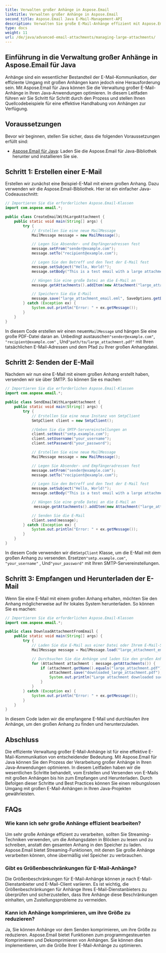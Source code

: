 ```yaml
---
title: Verwalten großer Anhänge in Aspose.Email
linktitle: Verwalten großer Anhänge in Aspose.Email
second_title: Aspose.Email Java E-Mail-Management-API
description: Verwalten Sie große E-Mail-Anhänge effizient mit Aspose.Email für Java. Schritt-für-Schritt-Anleitung und Quellcode für eine optimierte Handhabung von Anhängen in Java-Anwendungen.
type: docs
weight: 11
url: /de/java/advanced-email-attachments/managing-large-attachments/
---
```


## Einführung in die Verwaltung großer Anhänge in Aspose.Email für Java

Anhänge sind ein wesentlicher Bestandteil der E-Mail-Kommunikation, der effiziente Umgang mit großen Anhängen kann jedoch eine Herausforderung sein. Mit Aspose.Email für Java können Sie die Verwaltung großer E-Mail-Anhänge in Ihren Java-Anwendungen optimieren. In diesem Leitfaden führen wir Sie Schritt für Schritt durch den Prozess und stellen Ihnen Quellcodebeispiele für eine effektive Handhabung von Anhängen zur Verfügung.

## Voraussetzungen

Bevor wir beginnen, stellen Sie sicher, dass die folgenden Voraussetzungen erfüllt sind:

- [Aspose.Email für Java](https://releases.aspose.com/email/java/): Laden Sie die Aspose.Email für Java-Bibliothek herunter und installieren Sie sie.

## Schritt 1: Erstellen einer E-Mail

Erstellen wir zunächst eine Beispiel-E-Mail mit einem großen Anhang. Dazu verwenden wir die Aspose.Email-Bibliothek. Hier ist ein einfacher Java-Codeausschnitt:

```java
// Importieren Sie die erforderlichen Aspose.Email-Klassen
import com.aspose.email.*;

public class CreateEmailWithLargeAttachment {
    public static void main(String[] args) {
        try {
            // Erstellen Sie eine neue MailMessage
            MailMessage message = new MailMessage();

            // Legen Sie Absender- und Empfängeradressen fest
            message.setFrom("sender@example.com");
            message.setTo("recipient@example.com");

            // Legen Sie den Betreff und den Text der E-Mail fest
            message.setSubject("Hello, World!");
            message.setBody("This is a test email with a large attachment.");

            // Hängen Sie eine große Datei an die E-Mail an
            message.getAttachments().addItem(new Attachment("large_attachment.pdf", "path/to/large_attachment.pdf"));

            // Speichern Sie die E-Mail
            message.save("large_attachment_email.eml", SaveOptions.getDefaultEml());
        } catch (Exception ex) {
            System.out.println("Error: " + ex.getMessage());
        }
    }
}
```

 In diesem Code erstellen wir einen neuen`MailMessage` und hängen Sie eine große PDF-Datei daran an. Unbedingt austauschen`"sender@example.com"`, `"recipient@example.com"` , Und`"path/to/large_attachment.pdf"` mit Ihren tatsächlichen E-Mail-Adressen und dem Pfad zu Ihrer großen Anhangdatei.

## Schritt 2: Senden der E-Mail

Nachdem wir nun eine E-Mail mit einem großen Anhang erstellt haben, versenden wir sie über SMTP. So können Sie es machen:

```java
// Importieren Sie die erforderlichen Aspose.Email-Klassen
import com.aspose.email.*;

public class SendEmailWithLargeAttachment {
    public static void main(String[] args) {
        try {
            // Erstellen Sie eine neue Instanz von SmtpClient
            SmtpClient client = new SmtpClient();

            //Geben Sie die SMTP-Servereinstellungen an
            client.setHost("smtp.example.com");
            client.setUsername("your_username");
            client.setPassword("your_password");

            // Erstellen Sie eine neue MailMessage
            MailMessage message = new MailMessage();

            // Legen Sie Absender- und Empfängeradressen fest
            message.setFrom("sender@example.com");
            message.setTo("recipient@example.com");

            // Legen Sie den Betreff und den Text der E-Mail fest
            message.setSubject("Hello, World!");
            message.setBody("This is a test email with a large attachment.");

            // Hängen Sie eine große Datei an die E-Mail an
             message.getAttachments().addItem(new Attachment("large_attachment.pdf", "path/to/large_attachment.pdf"));

            // Senden Sie die E-Mail
            client.send(message);
        } catch (Exception ex) {
            System.out.println("Error: " + ex.getMessage());
        }
    }
}
```

 In diesem Code verwenden wir die`SmtpClient` Klasse, um die E-Mail mit dem großen Anhang zu versenden. Ersetzen`"smtp.example.com"`, `"your_username"` , Und`"your_password"` mit Ihren SMTP-Servereinstellungen.

## Schritt 3: Empfangen und Herunterladen der E-Mail

Wenn Sie eine E-Mail mit einem großen Anhang erhalten, möchten Sie den Anhang möglicherweise auf Ihr lokales System herunterladen. So können Sie es machen:

```java
// Importieren Sie die erforderlichen Aspose.Email-Klassen
import com.aspose.email.*;

public class DownloadAttachmentFromEmail {
    public static void main(String[] args) {
        try {
            // Laden Sie die E-Mail aus einer Datei oder Ihrem E-Mail-Server
            MailMessage message = MailMessage.load("large_attachment_email.eml");

            // Durchsuchen Sie die Anhänge und laden Sie den großen Anhang herunter
            for (Attachment attachment : message.getAttachments()) {
                if (attachment.getName().equals("large_attachment.pdf")) {
                    attachment.save("downloaded_large_attachment.pdf");
                    System.out.println("Large attachment downloaded successfully.");
                }
            }
        } catch (Exception ex) {
            System.out.println("Error: " + ex.getMessage());
        }
    }
}
```

In diesem Code laden wir die empfangene E-Mail und durchlaufen ihre Anhänge, um den großen Anhang zu finden und herunterzuladen.

## Abschluss

Die effiziente Verwaltung großer E-Mail-Anhänge ist für eine effektive E-Mail-Kommunikation von entscheidender Bedeutung. Mit Aspose.Email für Java können Sie den Prozess der Verarbeitung großer Anhänge in Ihren Java-Anwendungen optimieren. In diesem Leitfaden haben wir die wesentlichen Schritte behandelt, vom Erstellen und Versenden von E-Mails mit großen Anhängen bis hin zum Empfangen und Herunterladen. Durch Befolgen dieser Schritte und Best Practices können Sie einen reibungslosen Umgang mit großen E-Mail-Anhängen in Ihren Java-Projekten gewährleisten.

## FAQs

### Wie kann ich sehr große Anhänge effizient bearbeiten?

Um sehr große Anhänge effizient zu verarbeiten, sollten Sie Streaming-Techniken verwenden, um die Anhangsdaten in Blöcken zu lesen und zu schreiben, anstatt den gesamten Anhang in den Speicher zu laden. Aspose.Email bietet Streaming-Funktionen, mit denen Sie große Anhänge verarbeiten können, ohne übermäßig viel Speicher zu verbrauchen.

### Gibt es Größenbeschränkungen für E-Mail-Anhänge?

Die Größenbeschränkungen für E-Mail-Anhänge können je nach E-Mail-Dienstanbieter und E-Mail-Client variieren. Es ist wichtig, die Größenbeschränkungen für Anhänge Ihres E-Mail-Dienstanbieters zu überprüfen und sicherzustellen, dass Ihre Anhänge diese Beschränkungen einhalten, um Zustellungsprobleme zu vermeiden.

### Kann ich Anhänge komprimieren, um ihre Größe zu reduzieren?

Ja, Sie können Anhänge vor dem Senden komprimieren, um ihre Größe zu reduzieren. Aspose.Email bietet Funktionen zum programmgesteuerten Komprimieren und Dekomprimieren von Anhängen. Sie können dies implementieren, um die Größe Ihrer E-Mail-Anhänge zu optimieren.